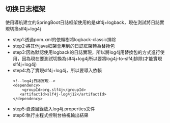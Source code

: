 ## 切换日志框架
使用導航建立的SpringBoot日誌框架使用的是slf4j+logback，現在測試將日誌實現切換slf4j+log4j

- step1:透過pom.xml的依賴樹將logback-classic排除
- step2:將其他java框架會用到的日誌框架轉為替換包
- step3:因為默認使用logback的日誌實現，所以將log4j用替換包的方式進行使用，因為現在要測試切換為slf4j+log4j所以要將log4j-to-slf4j排除(才能實現slf4j+log4j)
- step4:為了實現slf4j+log4j，所以要導入依賴
    ```
    <!--log4j日誌實現-->
    <dependency>
        <groupId>org.slf4j</groupId>
       <artifactId>slf4j-log4j12</artifactId>
    </dependency>
    ```
 - step5:資源目錄放入log4j.properties文件
 - step6:執行主程式控制台檢視輸出結果